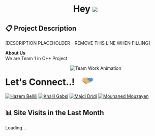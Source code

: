 <h1 align="center"><b>Hey </b><img src="https://media.giphy.com/media/hvRJCLFzcasrR4ia7z/giphy.gif" width="35"></h1>

## 📋 Project Description

[DESCRIPTION PLACEHOLDER - REMOVE THIS LINE WHEN FILLING]

**About Us**  
We are Team 1 in C++ Project

<img src="https://camo.githubusercontent.com/6f7b76611449b965092aee7c4bf135e656f4e9416189c0b84020fd9853cd1f93/68747470733a2f2f6d656469612e67697068792e636f6d2f6d656469612f54456e586b637348725034596564436868412f67697068792e676966" width="300px" align="right" alt="Team Work Animation">

# <b> Let's Connect..!</b><img src="https://github.com/0xAbdulKhalid/0xAbdulKhalid/raw/main/assets/mdImages/handshake.gif" width ="80">

[![Hazem Bellili](https://img.shields.io/badge/-Hazem_Bellili-c0392b?style=flat&labelColor=c0392b&logo=gmail&logoColor=white)](mailto:hazem.bellili@supcom.tn?subject=Contact%20from%20GitHub)
[![Khalil Gabsi](https://img.shields.io/badge/-Khalil_Gabsi-c0392b?style=flat&labelColor=c0392b&logo=gmail&logoColor=white)](mailto:khalil.gabsi@supcom.tn?subject=Contact%20from%20GitHub)
[![Majdi Dridi](https://img.shields.io/badge/-Majdi_Dridi-c0392b?style=flat&labelColor=c0392b&logo=gmail&logoColor=white)](mailto:Majdi.dridi@supcom.tn?subject=Contact%20from%20GitHub)
[![Mouhaned Mouzayen](https://img.shields.io/badge/-Mouhaned_Mouzayen-c0392b?style=flat&labelColor=c0392b&logo=gmail&logoColor=white)](mailto:mouhaned.mouzayen@supcom.tn?subject=Contact%20from%20GitHub)

## 📊 Site Visits in the Last Month
<p id="visitCount">Loading...</p>

<script>
    async function fetchVisitCount() {
        try {
            let response = await fetch('https://your-backend-api.com/visits');
            if (!response.ok) {
                throw new Error(`HTTP error! Status: ${response.status}`);
            }
            let data = await response.json();
            console.log("API Response:", data);
            if (!data.count && data.count !== 0) {
                throw new Error("Invalid response format: 'count' property missing");
            }
            document.getElementById('visitCount').innerText = `Total Visits: ${data.count}`;
        } catch (error) {
            console.error('Error fetching visit count:', error);
            document.getElementById('visitCount').innerText = 'Unable to load visit count';
        }
    }
    fetchVisitCount();
</script>
